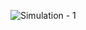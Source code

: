 ![Simulation - 1](https://user-images.githubusercontent.com/63813811/101996404-d0355980-3cb0-11eb-8dd5-68a83b7a42ac.png)
